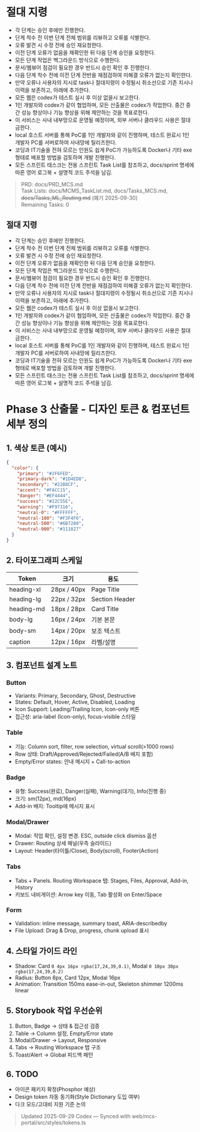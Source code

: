 # 절대 지령
- 각 단계는 승인 후에만 진행한다.
- 단계 착수 전 이번 단계 전체 범위를 리뷰하고 오류를 식별한다.
- 오류 발견 시 수정 전에 승인 재요청한다.
- 이전 단계 오류가 없음을 재확인한 뒤 다음 단계 승인을 요청한다.
- 모든 단계 작업은 백그라운드 방식으로 수행한다.
- 문서/웹뷰어 점검이 필요한 경우 반드시 승인 확인 후 진행한다.
- 다음 단계 착수 전에 이전 단계 전반을 재점검하여 미해결 오류가 없는지 확인한다.
- 만약 오류나 사용자의 지시로 task나 절대지령이 수정될시 취소선으로 기존 지시나 이력을 보존하고, 아래에 추가한다.
- 모든 웹은 codex가 테스트 실시 후 이상 없을시 보고한다.
- 1인 개발자와 codex가 같이 협업하며, 모든 산출물은 codex가 작업한다. 중간 중간 성능 향상이나 기능 향상을 위해 제안하는 것을 목표로한다.
- 이 서비스는 사내 내부망으로 운영될 예정이며, 외부 서버나 클라우드 사용은 절대 금한다.
- local 호스트 서버를 통해 PoC를 1인 개발자와 같이 진행하며, 테스트 완료시 1인 개발자 PC를 서버로하여 사내망에 릴리즈한다.
- 코딩과 IT기술을 전혀 모르는 인원도 쉽게 PoC가 가능하도록 Docker나 기타 exe 형태로 배포할 방법을 검토하며 개발 진행한다.
- 모든 스프린트 태스크는 전용 스프린트 Task List를 참조하고, docs/sprint 명세에 따른 영어 로그북 + 설명적 코드 주석을 남김.

> PRD: docs/PRD_MCS.md  
> Task Lists: docs/MCMS_TaskList.md, docs/Tasks_MCS.md, ~~docs/Tasks_ML_Routing.md~~ (폐기 2025-09-30)  
> Remaining Tasks: 0

## 절대 지령
- 각 단계는 승인 후에만 진행한다.
- 단계 착수 전 이번 단계 전체 범위를 리뷰하고 오류를 식별한다.
- 오류 발견 시 수정 전에 승인 재요청한다.
- 이전 단계 오류가 없음을 재확인한 뒤 다음 단계 승인을 요청한다.
- 모든 단계 작업은 백그라운드 방식으로 수행한다.
- 문서/웹뷰어 점검이 필요한 경우 반드시 승인 확인 후 진행한다.
- 다음 단계 착수 전에 이전 단계 전반을 재점검하여 미해결 오류가 없는지 확인한다.
- 만약 오류나 사용자의 지시로 task나 절대지령이 수정될시 취소선으로 기존 지시나 이력을 보존하고, 아래에 추가한다.
- 모든 웹은 codex가 테스트 실시 후 이상 없을시 보고한다.
- 1인 개발자와 codex가 같이 협업하며, 모든 산출물은 codex가 작업한다. 중간 중간 성능 향상이나 기능 향상을 위해 제안하는 것을 목표로한다.
- 이 서비스는 사내 내부망으로 운영될 예정이며, 외부 서버나 클라우드 사용은 절대 금한다.
- local 호스트 서버를 통해 PoC를 1인 개발자와 같이 진행하며, 테스트 완료시 1인 개발자 PC를 서버로하여 사내망에 릴리즈한다.
- 코딩과 IT기술을 전혀 모르는 인원도 쉽게 PoC가 가능하도록 Docker나 기타 exe 형태로 배포할 방법을 검토하며 개발 진행한다.
- 모든 스프린트 태스크는 전용 스프린트 Task List를 참조하고, docs/sprint 명세에 따른 영어 로그북 + 설명적 코드 주석을 남김.
# Phase 3 산출물 - 디자인 토큰 & 컴포넌트 세부 정의

## 1. 색상 토큰 (예시)
```json
{
  "color": {
    "primary": "#2F6FED",
    "primary-dark": "#1D4ED8",
    "secondary": "#22B8CF",
    "accent": "#FACC15",
    "danger": "#EF4444",
    "success": "#22C55E",
    "warning": "#F97316",
    "neutral-0": "#FFFFFF",
    "neutral-100": "#F3F4F6",
    "neutral-500": "#6B7280",
    "neutral-900": "#111827"
  }
}
```

## 2. 타이포그래피 스케일
| Token | 크기 | 용도 |
|---|---|---|
| heading-xl | 28px / 40px | Page Title |
| heading-lg | 22px / 32px | Section Header |
| heading-md | 18px / 28px | Card Title |
| body-lg | 16px / 24px | 기본 본문 |
| body-sm | 14px / 20px | 보조 텍스트 |
| caption | 12px / 16px | 라벨/설명 |

## 3. 컴포넌트 설계 노트
### Button
- Variants: Primary, Secondary, Ghost, Destructive
- States: Default, Hover, Active, Disabled, Loading
- Icon Support: Leading/Trailing Icon, Icon-only 버튼
- 접근성: aria-label (Icon-only), focus-visible 스타일

### Table
- 기능: Column sort, filter, row selection, virtual scroll(>1000 rows)
- Row 상태: Draft/Approved/Rejected/Failed(A/B 배지 포함)
- Empty/Error states: 안내 메시지 + Call-to-action

### Badge
- 유형: Success(완료), Danger(실패), Warning(대기), Info(진행 중)
- 크기: sm(12px), md(16px)
- Add-in 배지: Tooltip에 메시지 표시

### Modal/Drawer
- Modal: 작업 확인, 설정 변경. ESC, outside click dismiss 옵션
- Drawer: Routing 상세 패널(우측 슬라이드)
- Layout: Header(타이틀/Close), Body(scroll), Footer(Action)

### Tabs
- Tabs + Panels. Routing Workspace 탭: Stages, Files, Approval, Add-in, History
- 키보드 내비게이션: Arrow key 이동, Tab 활성화 on Enter/Space

### Form
- Validation: inline message, summary toast, ARIA-describedby
- File Upload: Drag & Drop, progress, chunk upload 표시

## 4. 스타일 가이드 라인
- Shadow: Card `0 4px 16px rgba(17,24,39,0.1)`, Modal `0 10px 30px rgba(17,24,39,0.2)`
- Radius: Button 8px, Card 12px, Modal 16px
- Animation: Transition 150ms ease-in-out, Skeleton shimmer 1200ms linear

## 5. Storybook 작업 우선순위
1. Button, Badge → 상태 & 접근성 검증
2. Table → Column 설정, Empty/Error state
3. Modal/Drawer → Layout, Responsive
4. Tabs → Routing Workspace 탭 구조
5. Toast/Alert → Global 피드백 패턴

## 6. TODO
- 아이콘 패키지 확정(Phosphor 예상)
- Design token 자동 동기화(Style Dictionary 도입 여부)
- 다크 모드/고대비 지원 기준 논의


> Updated 2025-09-29 Codex — Synced with web/mcs-portal/src/styles/tokens.ts
